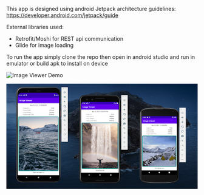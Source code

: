 


This app is designed using android Jetpack architecture guidelines: https://developer.android.com/jetpack/guide

External libraries used:
- Retrofit/Moshi for REST api communication
- Glide for image loading


To run the app simply clone the repo then open in android studio and run in emulator or build apk to install on device

![Image Viewer Demo](demo/demo.gif)

![Image Viewer Demo](demo/screenshot.png)